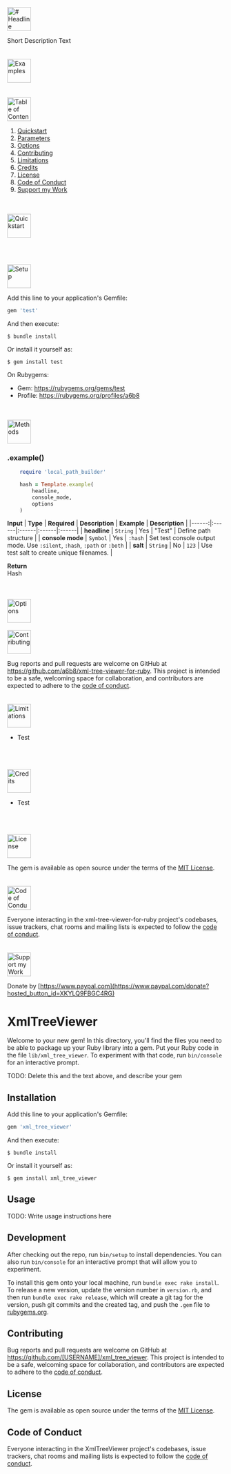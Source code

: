 <a href="#table-of-contents">
<img src="https://raw.githubusercontent.com/a6b8/a6b8/main/docs/xml-tree-viewer-for-ruby/readme/headlines/Headline.svg" height="55px" name="headline" alt="# Headline">
</a>

Short Description Text 
<br>
<br>
<br>
<a href="#table-of-contents">
<img src="https://raw.githubusercontent.com/a6b8/a6b8/main/docs/xml-tree-viewer-for-ruby/readme/headlines/examples.svg" height="55px" name="examples" alt="Examples">
</a>
<br>
<br>
<br>
<a href="#table-of-contents">
<img src="https://raw.githubusercontent.com/a6b8/a6b8/main/docs/xml-tree-viewer-for-ruby/readme/headlines/table-of-contents.svg" height="55px" name="table-of-contents" alt="Table of Contents">
</a>
<br>
1. [Quickstart](#quickstart)<br>
2. [Parameters](#parameters)<br>
3. [Options](#options)<br>
4. [Contributing](#contributing)<br>
5. [Limitations](#limitations)<br>
6. [Credits](#credits)<br>
7. [License](#license)<br>
8. [Code of Conduct](#code-of-conduct)<br>
9. [Support my Work](#support-my-work)<br>

<br>
<br>
<a href="#table-of-contents">
<img src="https://raw.githubusercontent.com/a6b8/a6b8/main/docs/xml-tree-viewer-for-ruby/readme/headlines/quickstart.svg" height="55px" name="quickstart" alt="Quickstart">
</a>

```ruby

```
<br>
<br>
<a href="#table-of-contents">
<img src="https://raw.githubusercontent.com/a6b8/a6b8/main/docs/local-path-builder-for-ruby/readme/headlines/setup.svg" height="55px" name="setup" alt="Setup">
</a>

Add this line to your application's Gemfile:

```ruby
gem 'test'
```

And then execute:

    $ bundle install

Or install it yourself as:

    $ gem install test


On Rubygems: 
- Gem: https://rubygems.org/gems/test
- Profile: https://rubygems.org/profiles/a6b8

<br>
<br>
<a href="#table-of-contents">
<img src="https://raw.githubusercontent.com/a6b8/a6b8/main/docs/xml-tree-viewer-for-ruby/readme/headlines/methods.svg" height="55px" name="methods" alt="Methods">
</a>

### .example()
```ruby
    require 'local_path_builder'

    hash = Template.example( 
        headline, 
        console_mode,  
        options 
    )
```


**Input**
| **Type** | **Required** | **Description** | **Example** | **Description** |
|------:|:------|:------|:------|:------| 
| **headline** | ```String``` | Yes | "Test" | Define path structure |
| **console mode** | ```Symbol``` | Yes | ```:hash``` | Set test console output mode. Use ```:silent```, ```:hash```, ```:path``` or ```:both``` |
| **salt** | ```String``` | No | ```123``` | Use test salt to create unique filenames. |

**Return**<br>
Hash    
<br>
<br>
<br>
<a href="#table-of-contents">
<img src="https://raw.githubusercontent.com/a6b8/a6b8/main/docs/xml-tree-viewer-for-ruby/readme/headlines/options.svg" height="55px" name="options" alt="Options">
</a>
<br>
<br>
<a href="#table-of-contents">
<img src="https://raw.githubusercontent.com/a6b8/a6b8/main/docs/xml-tree-viewer-for-ruby/readme/headlines/contributing.svg" height="55px" name="contributing" alt="Contributing">
</a>

Bug reports and pull requests are welcome on GitHub at https://github.com/a6b8/xml-tree-viewer-for-ruby. This project is intended to be a safe, welcoming space for collaboration, and contributors are expected to adhere to the [code of conduct](https://github.com/a6b8/xml-tree-viewer-for-ruby/blob/master/CODE_OF_CONDUCT.md).
<br>
<br>
<br>
<a href="#table-of-contents">
<img src="https://raw.githubusercontent.com/a6b8/a6b8/main/docs/xml-tree-viewer-for-ruby/readme/headlines/limitations.svg" height="55px" name="limitations" alt="Limitations">
</a>
- Test
<br>
<br>
<br>

<a href="#table-of-contents">
<img src="https://raw.githubusercontent.com/a6b8/a6b8/main/docs/xml-tree-viewer-for-ruby/readme/headlines/credits.svg" height="55px" name="credits" alt="Credits">
</a>

- Test
<br>
<br>
<br>

<a href="#table-of-contents">
<img src="https://raw.githubusercontent.com/a6b8/a6b8/main/docs/xml-tree-viewer-for-ruby/readme/headlines/license.svg" height="55px" name="license" alt="License">
</a>

The gem is available as open source under the terms of the [MIT License](https://opensource.org/licenses/MIT).
<br>
<br>
<br>
<a href="#table-of-contents">
<img src="https://raw.githubusercontent.com/a6b8/a6b8/main/docs/xml-tree-viewer-for-ruby/readme/headlines/code-of-conduct.svg" height="55px" name="code-of-conduct" alt="Code of Conduct">
</a>
    
Everyone interacting in the xml-tree-viewer-for-ruby project's codebases, issue trackers, chat rooms and mailing lists is expected to follow the [code of conduct](https://github.com/a6b8/xml-tree-viewer-for-ruby/blob/master/CODE_OF_CONDUCT.md).
<br>
<br>
<br>
<a href="#table-of-contents">
<img href="#table-of-contents" src="https://raw.githubusercontent.com/a6b8/a6b8/main/docs/xml-tree-viewer-for-ruby/readme/headlines/support-my-work.svg" height="55px" name="support-my-work" alt="Support my Work">
</a>
    
Donate by [https://www.paypal.com](https://www.paypal.com/donate?hosted_button_id=XKYLQ9FBGC4RG)



# XmlTreeViewer

Welcome to your new gem! In this directory, you'll find the files you need to be able to package up your Ruby library into a gem. Put your Ruby code in the file `lib/xml_tree_viewer`. To experiment with that code, run `bin/console` for an interactive prompt.

TODO: Delete this and the text above, and describe your gem

## Installation

Add this line to your application's Gemfile:

```ruby
gem 'xml_tree_viewer'
```

And then execute:

    $ bundle install

Or install it yourself as:

    $ gem install xml_tree_viewer

## Usage

TODO: Write usage instructions here

## Development

After checking out the repo, run `bin/setup` to install dependencies. You can also run `bin/console` for an interactive prompt that will allow you to experiment.

To install this gem onto your local machine, run `bundle exec rake install`. To release a new version, update the version number in `version.rb`, and then run `bundle exec rake release`, which will create a git tag for the version, push git commits and the created tag, and push the `.gem` file to [rubygems.org](https://rubygems.org).

## Contributing

Bug reports and pull requests are welcome on GitHub at https://github.com/[USERNAME]/xml_tree_viewer. This project is intended to be a safe, welcoming space for collaboration, and contributors are expected to adhere to the [code of conduct](https://github.com/[USERNAME]/xml_tree_viewer/blob/master/CODE_OF_CONDUCT.md).

## License

The gem is available as open source under the terms of the [MIT License](https://opensource.org/licenses/MIT).

## Code of Conduct

Everyone interacting in the XmlTreeViewer project's codebases, issue trackers, chat rooms and mailing lists is expected to follow the [code of conduct](https://github.com/[USERNAME]/xml_tree_viewer/blob/master/CODE_OF_CONDUCT.md).
